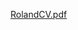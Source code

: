 [RolandCV.pdf](https://github.com/RakanAD/Projet-Journalistique/files/11333354/projet_journalisme.pdf)
